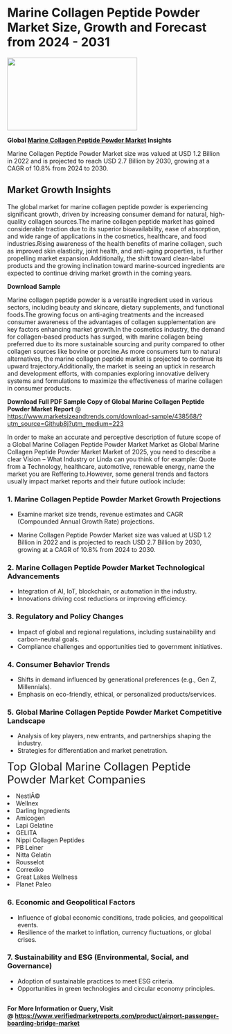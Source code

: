 <H1>Marine Collagen Peptide Powder Market Size, Growth and Forecast from 2024 - 2031</H1><img class="aligncenter size-medium wp-image-584254" src="https://thirdeyenews.in/wp-content/uploads/2024/09/Global-Market-Research-300x168.jpeg" alt="" width="300" height="168" /><p><strong>Global&nbsp;<a href="https://www.marketsizeandtrends.com/download-sample/438568/?utm_source=Github8j?utm_medium=223">Marine Collagen Peptide Powder Market</a> Insights</strong></p><p>Marine Collagen Peptide Powder Market size was valued at USD 1.2 Billion in 2022 and is projected to reach USD 2.7 Billion by 2030, growing at a CAGR of 10.8% from 2024 to 2030.</p><p><h2>Market Growth Insights</h2> <p>The global market for marine collagen peptide powder is experiencing significant growth, driven by increasing consumer demand for natural, high-quality collagen sources.The marine collagen peptide market has gained considerable traction due to its superior bioavailability, ease of absorption, and wide range of applications in the cosmetics, healthcare, and food industries.Rising awareness of the health benefits of marine collagen, such as improved skin elasticity, joint health, and anti-aging properties, is further propelling market expansion.Additionally, the shift toward clean-label products and the growing inclination toward marine-sourced ingredients are expected to continue driving market growth in the coming years.</p> <p><strong>Download Sample</strong></p> <p>Marine collagen peptide powder is a versatile ingredient used in various sectors, including beauty and skincare, dietary supplements, and functional foods.The growing focus on anti-aging treatments and the increased consumer awareness of the advantages of collagen supplementation are key factors enhancing market growth.In the cosmetics industry, the demand for collagen-based products has surged, with marine collagen being preferred due to its more sustainable sourcing and purity compared to other collagen sources like bovine or porcine.As more consumers turn to natural alternatives, the marine collagen peptide market is projected to continue its upward trajectory.Additionally, the market is seeing an uptick in research and development efforts, with companies exploring innovative delivery systems and formulations to maximize the effectiveness of marine collagen in consumer products.</p> <p><span class=""><strong>Download Full PDF Sample Copy of Global Marine Collagen Peptide Powder Market Report</strong> @ <a href="https://www.marketsizeandtrends.com/download-sample/438568/?utm_source=Github8j?utm_medium=223" target="_blank">https://www.marketsizeandtrends.com/download-sample/438568/?utm_source=Github8j?utm_medium=223</a></span></p><p>In order to make an accurate and perceptive description of future scope of a Global&nbsp;Marine Collagen Peptide Powder Market Market as Global&nbsp;Marine Collagen Peptide Powder Market Market of 2025, you need to describe a clear Vision &ndash; What Industry or Linda can you think of for example: Quote from a Technology, healthcare, automotive, renewable energy, name the market you are Reffering to.However, some general trends and factors usually impact market reports and their future outlook include:</p><h3>1.&nbsp;<strong>Marine Collagen Peptide Powder Market Growth Projections</strong></h3><ul><li>Examine market size trends, revenue estimates and CAGR (Compounded Annual Growth Rate) projections.</li><li><p>Marine Collagen Peptide Powder Market size was valued at USD 1.2 Billion in 2022 and is projected to reach USD 2.7 Billion by 2030, growing at a CAGR of 10.8% from 2024 to 2030.</p></li></ul><h3>2.&nbsp;<strong>Marine Collagen Peptide Powder Market Technological Advancements</strong></h3><ul><li>Integration of AI, IoT, blockchain, or automation in the industry.</li><li>Innovations driving cost reductions or improving efficiency.</li></ul><h3>3.&nbsp;<strong>Regulatory and Policy Changes</strong></h3><ul><li>Impact of global and regional regulations, including sustainability and carbon-neutral goals.</li><li>Compliance challenges and opportunities tied to government initiatives.</li></ul><h3>4.&nbsp;<strong>Consumer Behavior Trends</strong></h3><ul><li>Shifts in demand influenced by generational preferences (e.g., Gen Z, Millennials).</li><li>Emphasis on eco-friendly, ethical, or personalized products/services.</li></ul><h3>5.&nbsp;<strong>Global Marine Collagen Peptide Powder Market Competitive Landscape</strong></h3><ul><li>Analysis of key players, new entrants, and partnerships shaping the industry.</li><li>Strategies for differentiation and market penetration.</li></ul><p data-pm-slice="1 1 []"><span style="color: inherit; font-family: inherit; font-size: 25px;">Top Global Marine Collagen Peptide Powder Market Companies</span></p><div class="" data-test-id=""><p><li>NestlÃ©</li><li> Wellnex</li><li> Darling Ingredients</li><li> Amicogen</li><li> Lapi Gelatine</li><li> GELITA</li><li> Nippi Collagen Peptides</li><li> PB Leiner</li><li> Nitta Gelatin</li><li> Rousselot</li><li> Correxiko</li><li> Great Lakes Wellness</li><li> Planet Paleo</li></p></div><h3>6.&nbsp;<strong>Economic and Geopolitical Factors</strong></h3><ul><li>Influence of global economic conditions, trade policies, and geopolitical events.</li><li>Resilience of the market to inflation, currency fluctuations, or global crises.</li></ul><h3>7.&nbsp;<strong>Sustainability and ESG (Environmental, Social, and Governance)</strong></h3><ul><li>Adoption of sustainable practices to meet ESG criteria.</li><li>Opportunities in green technologies and circular economy principles.</li></ul><h2><strong style="font-size: 14px;">For More Information or Query, Visit @&nbsp;</strong><a style="background-color: #ffffff; font-size: 14px;" href="https://www.marketsizeandtrends.com/report/marine-collagen-peptide-powder-market/" target="_blank">https://www.verifiedmarketreports.com/product/airport-passenger-boarding-bridge-market</a></h2>